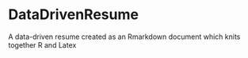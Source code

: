 # DataDrivenResume
A data-driven resume created as an Rmarkdown document which knits together R and Latex

